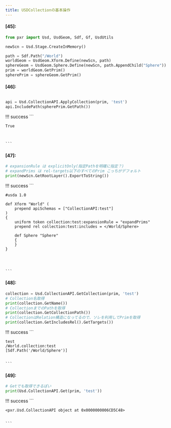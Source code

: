 ```yaml
---
title: USDCollectionの基本操作
---
```

#### [45]:


```python
from pxr import Usd, UsdGeom, Sdf, Gf, UsdUtils

newScn = Usd.Stage.CreateInMemory()

path = Sdf.Path("/World")
worldGeom = UsdGeom.Xform.Define(newScn, path)
sphereGeom = UsdGeom.Sphere.Define(newScn, path.AppendChild("Sphere"))
prim = worldGeom.GetPrim()
spherePrim = sphereGeom.GetPrim()

```


#### [46]:


```python

api = Usd.CollectionAPI.ApplyCollection(prim, 'test')
api.IncludePath(spherePrim.GetPath())

```

!!! success
    ```




    True



    ```


#### [47]:


```python
# expansionRule は explicitOnly(指定Pathを明確に指定？)
# expandPrims は rel-targets以下のすべてのPrim こっちがデフォルト
print(newScn.GetRootLayer().ExportToString())

```

!!! success
    ```

    #usda 1.0
    
    def Xform "World" (
        prepend apiSchemas = ["CollectionAPI:test"]
    )
    {
        uniform token collection:test:expansionRule = "expandPrims"
        prepend rel collection:test:includes = </World/Sphere>
    
        def Sphere "Sphere"
        {
        }
    }
    
    
    

    ```


#### [48]:


```python
collection = Usd.CollectionAPI.GetCollection(prim, 'test')
# Collection名取得
print(collection.GetName())
# CollectionまでのPathを取得
print(collection.GetCollectionPath())
# CollectionはRelation構造になってるので、ソレを利用してPrimを取得
print(collection.GetIncludesRel().GetTargets())
```

!!! success
    ```

    test
    /World.collection:test
    [Sdf.Path('/World/Sphere')]
    

    ```


#### [49]:


```python
# Getでも取得できるぽい
print(Usd.CollectionAPI.Get(prim, 'test'))

```

!!! success
    ```

    <pxr.Usd.CollectionAPI object at 0x0000000006CD5C48>
    

    ```